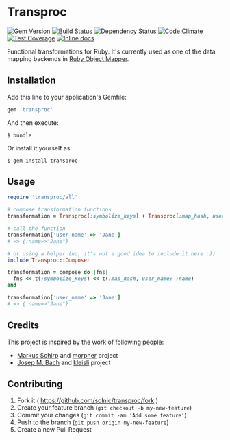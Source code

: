 [gem]: https://rubygems.org/gems/transproc
[travis]: https://travis-ci.org/solnic/transproc
[gemnasium]: https://gemnasium.com/solnic/transproc
[codeclimate]: https://codeclimate.com/github/solnic/transproc
[coveralls]: https://coveralls.io/r/solnic/transproc
[inchpages]: http://inch-ci.org/github/solnic/transproc

# Transproc

[![Gem Version](https://badge.fury.io/rb/transproc.svg)][gem]
[![Build Status](https://travis-ci.org/solnic/transproc.svg?branch=master)][travis]
[![Dependency Status](https://gemnasium.com/solnic/transproc.png)][gemnasium]
[![Code Climate](https://codeclimate.com/github/solnic/transproc/badges/gpa.svg)][codeclimate]
[![Test Coverage](https://codeclimate.com/github/solnic/transproc/badges/coverage.svg)][codeclimate]
[![Inline docs](http://inch-ci.org/github/solnic/transproc.svg?branch=master)][inchpages]

Functional transformations for Ruby. It's currently used as one of the data
mapping backends in [Ruby Object Mapper](http://rom-rb.org).

## Installation

Add this line to your application's Gemfile:

```ruby
gem 'transproc'
```

And then execute:

    $ bundle

Or install it yourself as:

    $ gem install transproc

## Usage

``` ruby
require 'transproc/all'

# compose transformation functions
transformation = Transproc(:symbolize_keys) + Transproc(:map_hash, user_name: :name)

# call the function
transformation['user_name' => 'Jane']
# => {:name=>"Jane"}

# or using a helper (no, it's not a good idea to include it here :))
include Transproc::Composer

transformation = compose do |fns|
  fns << t(:symbolize_keys) << t(:map_hash, user_name: :name)
end

transformation['user_name' => 'Jane']
# => {:name=>"Jane"}
```

## Credits

This project is inspired by the work of following people:

* [Markus Schirp](https://github.com/mbj) and [morpher](https://github.com/mbj/morpher) project
* [Josep M. Bach](https://github.com/txus) and [kleisli](https://github.com/txus/kleisli) project

## Contributing

1. Fork it ( https://github.com/solnic/transproc/fork )
2. Create your feature branch (`git checkout -b my-new-feature`)
3. Commit your changes (`git commit -am 'Add some feature'`)
4. Push to the branch (`git push origin my-new-feature`)
5. Create a new Pull Request
